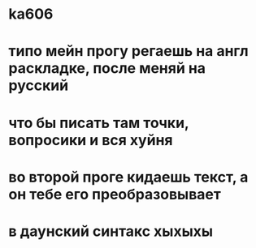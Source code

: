 # ka606
# типо мейн прогу регаешь на англ раскладке, после меняй на русский
# что бы писать там точки, вопросики и вся хуйня
#
# во второй проге кидаешь текст, а он тебе его преобразовывает
# в даунский синтакс хыхыхы
